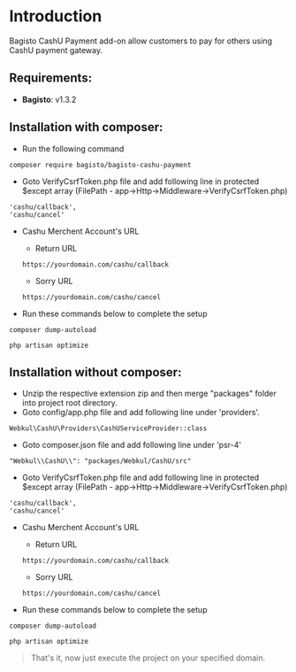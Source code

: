 # Introduction

Bagisto CashU Payment add-on allow customers to pay for others using CashU payment gateway.

## Requirements:

- **Bagisto**: v1.3.2

## Installation with composer:
- Run the following command
```
composer require bagisto/bagisto-cashu-payment
```

- Goto VerifyCsrfToken.php file and add following line in protected $except array (FilePath - app->Http->Middleware->VerifyCsrfToken.php)
```
'cashu/callback',
'cashu/cancel'
```
- Cashu Merchent Account's URL

    - Return URL

    ```
    https://yourdomain.com/cashu/callback
    ```

    - Sorry URL

    ```
    https://yourdomain.com/cashu/cancel
    ```

- Run these commands below to complete the setup
```
composer dump-autoload
```
```
php artisan optimize
```

## Installation without composer:

- Unzip the respective extension zip and then merge "packages" folder into project root directory.
- Goto config/app.php file and add following line under 'providers'.

```
Webkul\CashU\Providers\CashUServiceProvider::class
```

- Goto composer.json file and add following line under 'psr-4'

```
"Webkul\\CashU\\": "packages/Webkul/CashU/src"
```

- Goto VerifyCsrfToken.php file and add following line in protected $except array (FilePath - app->Http->Middleware->VerifyCsrfToken.php)

```
'cashu/callback',
'cashu/cancel'
```

- Cashu Merchent Account's URL

    - Return URL

    ```
    https://yourdomain.com/cashu/callback
    ```

    - Sorry URL

    ```
    https://yourdomain.com/cashu/cancel
    ```

- Run these commands below to complete the setup

```
composer dump-autoload
```
```
php artisan optimize
```

> That's it, now just execute the project on your specified domain.
